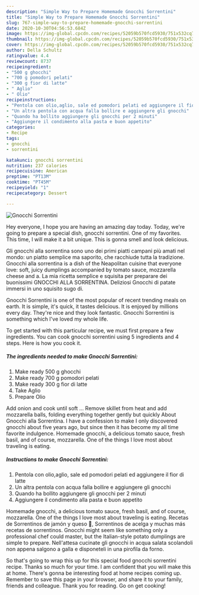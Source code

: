 ```yaml
---
description: "Simple Way to Prepare Homemade Gnocchi Sorrentini"
title: "Simple Way to Prepare Homemade Gnocchi Sorrentini"
slug: 767-simple-way-to-prepare-homemade-gnocchi-sorrentini
date: 2020-10-30T04:56:53.684Z
image: https://img-global.cpcdn.com/recipes/52059b570fcd5930/751x532cq70/gnocchi-sorrentini-recipe-main-photo.jpg
thumbnail: https://img-global.cpcdn.com/recipes/52059b570fcd5930/751x532cq70/gnocchi-sorrentini-recipe-main-photo.jpg
cover: https://img-global.cpcdn.com/recipes/52059b570fcd5930/751x532cq70/gnocchi-sorrentini-recipe-main-photo.jpg
author: Della Schultz
ratingvalue: 4.4
reviewcount: 8737
recipeingredient:
- "500 g ghocchi"
- "700 g pomodori pelati"
- "300 g fior di latte"
- " Aglio"
- " Olio"
recipeinstructions:
- "Pentola con olio,aglio, sale ed pomodori pelati ed aggiungere il fior di latte"
- "Un altra pentola con acqua falla bollire e aggiungere gli gnocchi"
- "Quando ha bollito aggiungere gli gnocchi per 2 minuti"
- "Aggiungere il condimento alla pasta e buon appetito"
categories:
- Recipe
tags:
- gnocchi
- sorrentini

katakunci: gnocchi sorrentini 
nutrition: 237 calories
recipecuisine: American
preptime: "PT13M"
cooktime: "PT45M"
recipeyield: "1"
recipecategory: Dessert

---
```



![Gnocchi Sorrentini](https://img-global.cpcdn.com/recipes/52059b570fcd5930/751x532cq70/gnocchi-sorrentini-recipe-main-photo.jpg)

Hey everyone, I hope you are having an amazing day today. Today, we're going to prepare a special dish, gnocchi sorrentini. One of my favorites. This time, I will make it a bit unique. This is gonna smell and look delicious.

Gli gnocchi alla sorrentina sono uno dei primi piatti campani più amati nel mondo: un piatto semplice ma saporito, che racchiude tutta la tradizione. Gnocchi alla sorrentina is a dish of the Neapolitan cuisine that everyone love: soft, juicy dumplings accompanied by tomato sauce, mozzarella cheese and a. La mia ricetta semplice e squisita per preparare dei buonissimi GNOCCHI ALLA SORRENTINA. Deliziosi Gnocchi di patate immersi in uno squisito sugo di.

Gnocchi Sorrentini is one of the most popular of recent trending meals on earth. It is simple, it's quick, it tastes delicious. It is enjoyed by millions every day. They're nice and they look fantastic. Gnocchi Sorrentini is something which I've loved my whole life.


To get started with this particular recipe, we must first prepare a few ingredients. You can cook gnocchi sorrentini using 5 ingredients and 4 steps. Here is how you cook it.

<!--inarticleads1-->

##### The ingredients needed to make Gnocchi Sorrentini:

1. Make ready 500 g ghocchi
1. Make ready 700 g pomodori pelati
1. Make ready 300 g fior di latte
1. Take  Aglio
1. Prepare  Olio


Add onion and cook until soft … Remove skillet from heat and add mozzarella balls, folding everything together gently but quickly About Gnocchi alla Sorrentina. I have a confession to make I only discovered gnocchi about five years ago, but since then it has become my all time favorite indulgence. Homemade gnocchi, a delicious tomato sauce, fresh basil, and of course, mozzarella. One of the things I love most about traveling is eating. 

<!--inarticleads2-->

##### Instructions to make Gnocchi Sorrentini:

1. Pentola con olio,aglio, sale ed pomodori pelati ed aggiungere il fior di latte
1. Un altra pentola con acqua falla bollire e aggiungere gli gnocchi
1. Quando ha bollito aggiungere gli gnocchi per 2 minuti
1. Aggiungere il condimento alla pasta e buon appetito


Homemade gnocchi, a delicious tomato sauce, fresh basil, and of course, mozzarella. One of the things I love most about traveling is eating. Recetas de Sorrentinos de jamón y queso 🍴, Sorrentinos de acelga y muchas más recetas de sorrentinos. Gnocchi might seem like something only a professional chef could master, but the Italian-style potato dumplings are simple to prepare. Nell&#39;attesa cucinate gli gnocchi in acqua salata scolandoli non appena salgono a galla e disponeteli in una pirofila da forno. 

So that's going to wrap this up for this special food gnocchi sorrentini recipe. Thanks so much for your time. I am confident that you will make this at home. There's gonna be interesting food at home recipes coming up. Remember to save this page in your browser, and share it to your family, friends and colleague. Thank you for reading. Go on get cooking!
